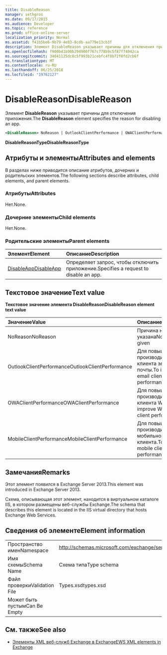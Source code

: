 ```yaml
---
title: DisableReason
manager: sethgros
ms.date: 09/17/2015
ms.audience: Developer
ms.topic: reference
ms.prod: office-online-server
localization_priority: Normal
ms.assetid: f41b5be6-9b79-4e83-8cdb-aa779e13cb3f
description: Элемент DisableReason указывает причины для отключения приложения.
ms.openlocfilehash: f900bd1b98b294900f767c778b9c5f87f74042ca
ms.sourcegitcommit: 34041125dc8c5f993b21cebfc4f8b72f0fd2cb6f
ms.translationtype: MT
ms.contentlocale: ru-RU
ms.lasthandoff: 06/25/2018
ms.locfileid: "19762127"
---
```

# <a name="disablereason"></a><span data-ttu-id="6e64f-103">DisableReason</span><span class="sxs-lookup"><span data-stu-id="6e64f-103">DisableReason</span></span>

<span data-ttu-id="6e64f-104">Элемент **DisableReason** указывает причины для отключения приложения.</span><span class="sxs-lookup"><span data-stu-id="6e64f-104">The **DisableReason** element specifies the reason for disabling an app.</span></span> 
  
```XML
<DisableReason> NoReason | OutlookClientPerformance | OWAClientPerformance | MobileClientPerformance </DisableReason>
```

 <span data-ttu-id="6e64f-105">**DisableReasonType**</span><span class="sxs-lookup"><span data-stu-id="6e64f-105">**DisableReasonType**</span></span>
## <a name="attributes-and-elements"></a><span data-ttu-id="6e64f-106">Атрибуты и элементы</span><span class="sxs-lookup"><span data-stu-id="6e64f-106">Attributes and elements</span></span>

<span data-ttu-id="6e64f-107">В разделах ниже приводится описание атрибутов, дочерних и родительских элементов.</span><span class="sxs-lookup"><span data-stu-id="6e64f-107">The following sections describe attributes, child elements, and parent elements.</span></span>
  
### <a name="attributes"></a><span data-ttu-id="6e64f-108">Атрибуты</span><span class="sxs-lookup"><span data-stu-id="6e64f-108">Attributes</span></span>

<span data-ttu-id="6e64f-109">Нет.</span><span class="sxs-lookup"><span data-stu-id="6e64f-109">None.</span></span>
  
### <a name="child-elements"></a><span data-ttu-id="6e64f-110">Дочерние элементы</span><span class="sxs-lookup"><span data-stu-id="6e64f-110">Child elements</span></span>

<span data-ttu-id="6e64f-111">Нет.</span><span class="sxs-lookup"><span data-stu-id="6e64f-111">None.</span></span>
  
### <a name="parent-elements"></a><span data-ttu-id="6e64f-112">Родительские элементы</span><span class="sxs-lookup"><span data-stu-id="6e64f-112">Parent elements</span></span>

|<span data-ttu-id="6e64f-113">**Элемент**</span><span class="sxs-lookup"><span data-stu-id="6e64f-113">**Element**</span></span>|<span data-ttu-id="6e64f-114">**Описание**</span><span class="sxs-lookup"><span data-stu-id="6e64f-114">**Description**</span></span>|
|:-----|:-----|
|[<span data-ttu-id="6e64f-115">DisableApp</span><span class="sxs-lookup"><span data-stu-id="6e64f-115">DisableApp</span></span>](disableapp.md) <br/> |<span data-ttu-id="6e64f-116">Определяет запрос, чтобы отключить приложение.</span><span class="sxs-lookup"><span data-stu-id="6e64f-116">Specifies a request to disable an app.</span></span>  <br/> |
   
## <a name="text-value"></a><span data-ttu-id="6e64f-117">Текстовое значение</span><span class="sxs-lookup"><span data-stu-id="6e64f-117">Text value</span></span>

<span data-ttu-id="6e64f-118">**Текстовое значение элемента DisableReason**</span><span class="sxs-lookup"><span data-stu-id="6e64f-118">**DisableReason element text value**</span></span>

|<span data-ttu-id="6e64f-119">**Значение**</span><span class="sxs-lookup"><span data-stu-id="6e64f-119">**Value**</span></span>|<span data-ttu-id="6e64f-120">**Описание**</span><span class="sxs-lookup"><span data-stu-id="6e64f-120">**Description**</span></span>|
|:-----|:-----|
|<span data-ttu-id="6e64f-121">NoReason</span><span class="sxs-lookup"><span data-stu-id="6e64f-121">NoReason</span></span>  <br/> |<span data-ttu-id="6e64f-122">Причина не указана</span><span class="sxs-lookup"><span data-stu-id="6e64f-122">No reason given</span></span>  <br/> |
|<span data-ttu-id="6e64f-123">OutlookClientPerformance</span><span class="sxs-lookup"><span data-stu-id="6e64f-123">OutlookClientPerformance</span></span>  <br/> |<span data-ttu-id="6e64f-124">Для повышения производительности клиента электронной почты.</span><span class="sxs-lookup"><span data-stu-id="6e64f-124">To improve email client performance.</span></span>  <br/> |
|<span data-ttu-id="6e64f-125">OWAClientPerformance</span><span class="sxs-lookup"><span data-stu-id="6e64f-125">OWAClientPerformance</span></span>  <br/> |<span data-ttu-id="6e64f-126">Для повышения производительности клиента Web app.</span><span class="sxs-lookup"><span data-stu-id="6e64f-126">To improve Web app client performance.</span></span>  <br/> |
|<span data-ttu-id="6e64f-127">MobileClientPerformance</span><span class="sxs-lookup"><span data-stu-id="6e64f-127">MobileClientPerformance</span></span>  <br/> |<span data-ttu-id="6e64f-128">Для повышения производительности мобильного клиента.</span><span class="sxs-lookup"><span data-stu-id="6e64f-128">To improve mobile client performance.</span></span>  <br/> |
   
## <a name="remarks"></a><span data-ttu-id="6e64f-129">Замечания</span><span class="sxs-lookup"><span data-stu-id="6e64f-129">Remarks</span></span>

<span data-ttu-id="6e64f-130">Этот элемент появился в Exchange Server 2013.</span><span class="sxs-lookup"><span data-stu-id="6e64f-130">This element was introduced in Exchange Server 2013.</span></span>
  
<span data-ttu-id="6e64f-131">Схема, описывающая этот элемент, находится в виртуальном каталоге IIS, в котором размещены веб-службы Exchange.</span><span class="sxs-lookup"><span data-stu-id="6e64f-131">The schema that describes this element is located in the IIS virtual directory that hosts Exchange Web Services.</span></span>
  
## <a name="element-information"></a><span data-ttu-id="6e64f-132">Сведения об элементе</span><span class="sxs-lookup"><span data-stu-id="6e64f-132">Element information</span></span>

|||
|:-----|:-----|
|<span data-ttu-id="6e64f-133">Пространство имен</span><span class="sxs-lookup"><span data-stu-id="6e64f-133">Namespace</span></span>  <br/> |http://schemas.microsoft.com/exchange/services/2006/types  <br/> |
|<span data-ttu-id="6e64f-134">Имя схемы</span><span class="sxs-lookup"><span data-stu-id="6e64f-134">Schema Name</span></span>  <br/> |<span data-ttu-id="6e64f-135">Схема типа</span><span class="sxs-lookup"><span data-stu-id="6e64f-135">Type schema</span></span>  <br/> |
|<span data-ttu-id="6e64f-136">Файл проверки</span><span class="sxs-lookup"><span data-stu-id="6e64f-136">Validation File</span></span>  <br/> |<span data-ttu-id="6e64f-137">Types.xsd</span><span class="sxs-lookup"><span data-stu-id="6e64f-137">types.xsd</span></span>  <br/> |
|<span data-ttu-id="6e64f-138">Может быть пустым</span><span class="sxs-lookup"><span data-stu-id="6e64f-138">Can Be Empty</span></span>  <br/> ||
   
## <a name="see-also"></a><span data-ttu-id="6e64f-139">См. также</span><span class="sxs-lookup"><span data-stu-id="6e64f-139">See also</span></span>

- [<span data-ttu-id="6e64f-140">Элементы XML веб-служб Exchange в Exchange</span><span class="sxs-lookup"><span data-stu-id="6e64f-140">EWS XML elements in Exchange</span></span>](ews-xml-elements-in-exchange.md)


